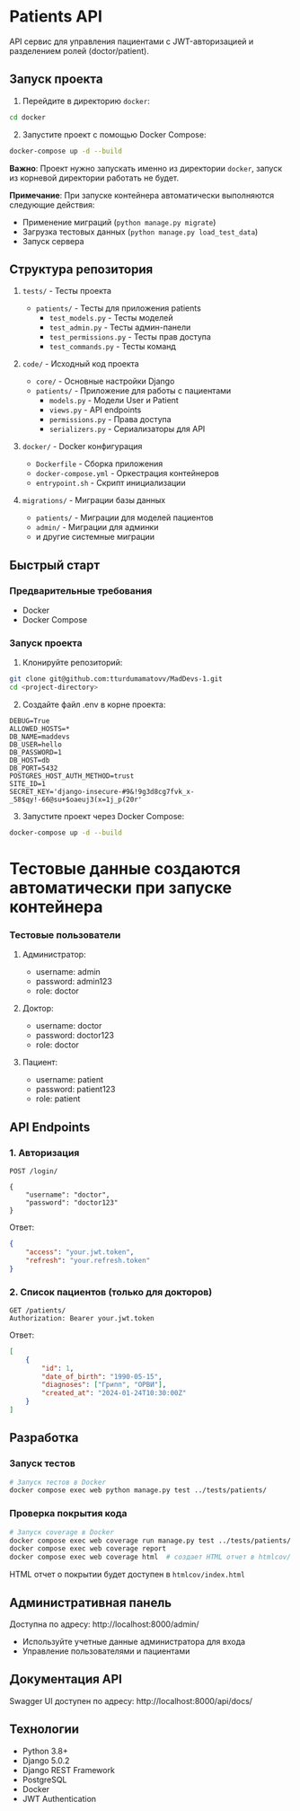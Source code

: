 # Patients API

API сервис для управления пациентами с JWT-авторизацией и разделением ролей (doctor/patient).

## Запуск проекта

1. Перейдите в директорию `docker`:
```bash
cd docker
```

2. Запустите проект с помощью Docker Compose:
```bash
docker-compose up -d --build 
```

**Важно**: Проект нужно запускать именно из директории `docker`, запуск из корневой директории работать не будет.

**Примечание**: При запуске контейнера автоматически выполняются следующие действия:
- Применение миграций (`python manage.py migrate`)
- Загрузка тестовых данных (`python manage.py load_test_data`)
- Запуск сервера

## Структура репозитория

1. `tests/` - Тесты проекта
   - `patients/` - Тесты для приложения patients
     - `test_models.py` - Тесты моделей
     - `test_admin.py` - Тесты админ-панели
     - `test_permissions.py` - Тесты прав доступа
     - `test_commands.py` - Тесты команд

2. `code/` - Исходный код проекта
   - `core/` - Основные настройки Django
   - `patients/` - Приложение для работы с пациентами
     - `models.py` - Модели User и Patient
     - `views.py` - API endpoints
     - `permissions.py` - Права доступа
     - `serializers.py` - Сериализаторы для API

3. `docker/` - Docker конфигурация
   - `Dockerfile` - Сборка приложения
   - `docker-compose.yml` - Оркестрация контейнеров
   - `entrypoint.sh` - Скрипт инициализации

4. `migrations/` - Миграции базы данных
   - `patients/` - Миграции для моделей пациентов
   - `admin/` - Миграции для админки
   - и другие системные миграции

## Быстрый старт

### Предварительные требования

- Docker
- Docker Compose

### Запуск проекта

1. Клонируйте репозиторий:
```bash
git clone git@github.com:tturdumamatovv/MadDevs-1.git
cd <project-directory>
```

2. Создайте файл .env в корне проекта:
```env
DEBUG=True
ALLOWED_HOSTS=*
DB_NAME=maddevs
DB_USER=hello
DB_PASSWORD=1
DB_HOST=db
DB_PORT=5432
POSTGRES_HOST_AUTH_METHOD=trust
SITE_ID=1
SECRET_KEY='django-insecure-#9&!9g3d8cg7fvk_x-_58$qy!-66@su+$oaeuj3(x=1j_p(20r'
```

3. Запустите проект через Docker Compose:
```bash
docker-compose up -d --build
```

# Тестовые данные создаются автоматически при запуске контейнера

### Тестовые пользователи

1. Администратор:
   - username: admin
   - password: admin123
   - role: doctor

2. Доктор:
   - username: doctor
   - password: doctor123
   - role: doctor

3. Пациент:
   - username: patient
   - password: patient123
   - role: patient

## API Endpoints

### 1. Авторизация

```http
POST /login/

{
    "username": "doctor",
    "password": "doctor123"
}
```

Ответ:
```json
{
    "access": "your.jwt.token",
    "refresh": "your.refresh.token"
}
```

### 2. Список пациентов (только для докторов)

```http
GET /patients/
Authorization: Bearer your.jwt.token
```

Ответ:
```json
[
    {
        "id": 1,
        "date_of_birth": "1990-05-15",
        "diagnoses": ["Грипп", "ОРВИ"],
        "created_at": "2024-01-24T10:30:00Z"
    }
]
```

## Разработка

### Запуск тестов

```bash
# Запуск тестов в Docker
docker compose exec web python manage.py test ../tests/patients/
```

### Проверка покрытия кода

```bash
# Запуск coverage в Docker
docker compose exec web coverage run manage.py test ../tests/patients/
docker compose exec web coverage report
docker compose exec web coverage html  # создает HTML отчет в htmlcov/
```

HTML отчет о покрытии будет доступен в `htmlcov/index.html`

## Административная панель

Доступна по адресу: http://localhost:8000/admin/
- Используйте учетные данные администратора для входа
- Управление пользователями и пациентами

## Документация API

Swagger UI доступен по адресу: http://localhost:8000/api/docs/

## Технологии

- Python 3.8+
- Django 5.0.2
- Django REST Framework
- PostgreSQL
- Docker
- JWT Authentication
